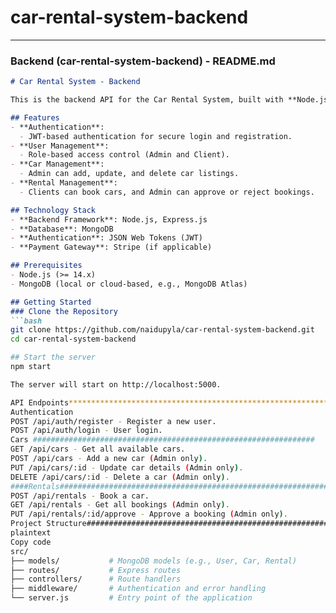 # car-rental-system-backend



---

### **Backend (car-rental-system-backend) - README.md**
```markdown
# Car Rental System - Backend

This is the backend API for the Car Rental System, built with **Node.js** and **Express.js**. It provides RESTful APIs for managing users, cars, and bookings, and integrates with MongoDB for data storage.

## Features
- **Authentication**:
  - JWT-based authentication for secure login and registration.
- **User Management**:
  - Role-based access control (Admin and Client).
- **Car Management**:
  - Admin can add, update, and delete car listings.
- **Rental Management**:
  - Clients can book cars, and Admin can approve or reject bookings.

## Technology Stack
- **Backend Framework**: Node.js, Express.js
- **Database**: MongoDB
- **Authentication**: JSON Web Tokens (JWT)
- **Payment Gateway**: Stripe (if applicable)

## Prerequisites
- Node.js (>= 14.x)
- MongoDB (local or cloud-based, e.g., MongoDB Atlas)

## Getting Started
### Clone the Repository
```bash
git clone https://github.com/naidupyla/car-rental-system-backend.git
cd car-rental-system-backend

## Start the server 
npm start

The server will start on http://localhost:5000.

API Endpoints***************************************************************
Authentication
POST /api/auth/register - Register a new user.
POST /api/auth/login - User login.
Cars ###############################################################
GET /api/cars - Get all available cars.
POST /api/cars - Add a new car (Admin only).
PUT /api/cars/:id - Update car details (Admin only).
DELETE /api/cars/:id - Delete a car (Admin only).
####Rentals#############################################################
POST /api/rentals - Book a car.
GET /api/rentals - Get all bookings (Admin only).
PUT /api/rentals/:id/approve - Approve a booking (Admin only).
Project Structure#############################################################
plaintext
Copy code
src/
├── models/           # MongoDB models (e.g., User, Car, Rental)
├── routes/           # Express routes
├── controllers/      # Route handlers
├── middleware/       # Authentication and error handling
└── server.js         # Entry point of the application
